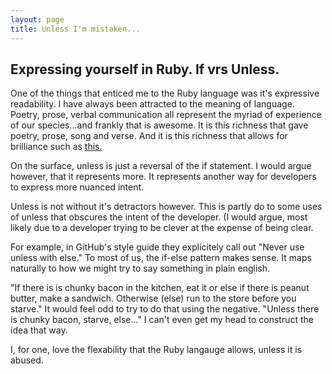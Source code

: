 ```yaml
---
layout: page
title: Unless I'm mistaken...
---
```

## Expressing yourself in Ruby. If vrs Unless.

One of the things that enticed me to the Ruby language was it's expressive readability. I have always been attracted to the meaning of language. Poetry, prose, verbal communication all represent the myriad of experience of our species...and frankly that is awesome. It is this richness that gave poetry, prose, song and verse. And it is this richness that allows for brilliance such as [this.](https://www.youtube.com/watch?v=airT-m9LcoY)

On the surface, unless is just a reversal of the if statement. I would argue however, that it represents more. It represents another way for developers to express more nuanced intent.

Unless is not without it's detractors however. This is partly do to some uses of unless that obscures the intent of the developer. (I would argue, most likely due to a developer trying to be clever at the expense of being clear.

For example, in GitHub's style guide they explicitely call out "Never use unless with else." To most of us, the if-else pattern makes sense. It maps naturally to how we might try to say something in plain english.

<asside>"If there is is chunky bacon in the kitchen, eat it or else if there is peanut butter, make a sandwich. Otherwise (else) run to the store before you starve." It would feel odd to try to do that using the negative. "Unless there is chunky bacon, starve, else..." I can't even get my head to construct the idea that way.</asside>

I, for one, love the flexability that the Ruby langauge allows, unless it is abused.